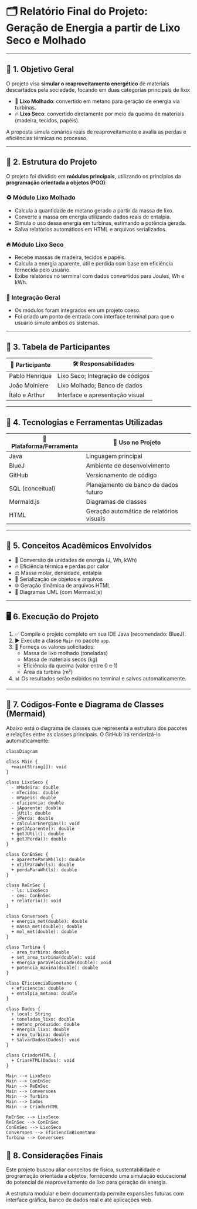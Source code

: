 # 🗂️ Relatório Final do Projeto: Geração de Energia a partir de Lixo Seco e Molhado

---

## 🎯 1. Objetivo Geral

O projeto visa **simular o reaproveitamento energético** de materiais descartados pela sociedade, focando em duas categorias principais de lixo:

- 🔄 **Lixo Molhado**: convertido em metano para geração de energia via turbinas.
- 🔥 **Lixo Seco**: convertido diretamente por meio da queima de materiais (madeira, tecidos, papéis).

A proposta simula cenários reais de reaproveitamento e avalia as perdas e eficiências térmicas no processo.

---

## 🧱 2. Estrutura do Projeto

O projeto foi dividido em **módulos principais**, utilizando os princípios da **programação orientada a objetos (POO)**:

### ♻️ Módulo Lixo Molhado

- Calcula a quantidade de metano gerado a partir da massa de lixo.
- Converte a massa em energia utilizando dados reais de entalpia.
- Simula o uso dessa energia em turbinas, estimando a potência gerada.
- Salva relatórios automáticos em HTML e arquivos serializados.

### 🔥 Módulo Lixo Seco

- Recebe massas de madeira, tecidos e papéis.
- Calcula a energia aparente, útil e perdida com base em eficiência fornecida pelo usuário.
- Exibe relatórios no terminal com dados convertidos para Joules, Wh e kWh.

### 🔗 Integração Geral

- Os módulos foram integrados em um projeto coeso.
- Foi criado um ponto de entrada com interface terminal para que o usuário simule ambos os sistemas.

---

## 👥 3. Tabela de Participantes

| 👤 Participante     | 🛠️ Responsabilidades                   |
|---------------------|----------------------------------------|
| Pablo Henrique       | Lixo Seco; Integração de códigos        |
| João Moiniere        | Lixo Molhado; Banco de dados            |
| Ítalo e Arthur       | Interface e apresentação visual         |

---

## 🧰 4. Tecnologias e Ferramentas Utilizadas

| 🧪 Plataforma/Ferramenta | 💼 Uso no Projeto                          |
|--------------------------|-------------------------------------------|
| Java                     | Linguagem principal                       |
| BlueJ                    | Ambiente de desenvolvimento               |
| GitHub                   | Versionamento de código                   |
| SQL (conceitual)         | Planejamento de banco de dados futuro     |
| Mermaid.js               | Diagramas de classes                      |
| HTML                     | Geração automática de relatórios visuais  |

---

## 📘 5. Conceitos Acadêmicos Envolvidos

- 📐 Conversão de unidades de energia (J, Wh, kWh)
- 🔥 Eficiência térmica e perdas por calor
- ⚖️ Massa molar, densidade, entalpia
- 💾 Serialização de objetos e arquivos
- 🌐 Geração dinâmica de arquivos HTML
- 🧩 Diagramas UML (com Mermaid.js)

---

## 🖥️ 6. Execução do Projeto

1. ✅ Compile o projeto completo em sua IDE Java (recomendado: BlueJ).
2. ▶️ Execute a classe `Main` no pacote `app`.
3. 🧮 Forneça os valores solicitados:
   - Massa de lixo molhado (toneladas)
   - Massa de materiais secos (kg)
   - Eficiência da queima (valor entre 0 e 1)
   - Área da turbina (m²)
4. 📊 Os resultados serão exibidos no terminal e salvos automaticamente.

---

## 🧾 7. Códigos-Fonte e Diagrama de Classes (Mermaid)

Abaixo está o diagrama de classes que representa a estrutura dos pacotes e relações entre as classes principais. O GitHub irá renderizá-lo automaticamente:

```mermaid
classDiagram

class Main {
  +main(String[]): void
}

class LixoSeco {
  - mMadeira: double
  - mTecidos: double
  - mPapeis: double
  - eficiencia: double
  - jAparente: double
  - jUtil: double
  - jPerda: double
  + calcularEnergias(): void
  + getJAparente(): double
  + getJUtil(): double
  + getJPerda(): double
}

class ConEnSec {
  + aparenteParaWh(ls): double
  + utilParaWh(ls): double
  + perdaParaWh(ls): double
}

class ReEnSec {
  - ls: LixoSeco
  - ces: ConEnSec
  + relatorio(): void
}

class Conversoes {
  + energia_met(double): double
  + massa_met(double): double
  + mol_met(double): double
}

class Turbina {
  - area_turbina: double
  + set_area_turbina(double): void
  + energia_paraVelocidade(double): void
  + potencia_maxima(double): double
}

class EficienciaBiometano {
  + eficiencia: double
  + entalpia_metano: double
}

class Dados {
  + local: String
  + toneladas_lixo: double
  + metano_produzido: double
  + energia_lixo: double
  + area_turbina: double
  + SalvarDados(Dados): void
}

class CriadorHTML {
  + CriarHTML(Dados): void
}

Main --> LixoSeco
Main --> ConEnSec
Main --> ReEnSec
Main --> Conversoes
Main --> Turbina
Main --> Dados
Main --> CriadorHTML

ReEnSec --> LixoSeco
ReEnSec --> ConEnSec
ConEnSec --> LixoSeco
Conversoes --> EficienciaBiometano
Turbina --> Conversoes
``````

## 📌 8. Considerações Finais
Este projeto buscou aliar conceitos de física, sustentabilidade e programação orientada a objetos, fornecendo uma simulação educacional do potencial de reaproveitamento de lixo para geração de energia.

A estrutura modular e bem documentada permite expansões futuras com interface gráfica, banco de dados real e até aplicações web.
